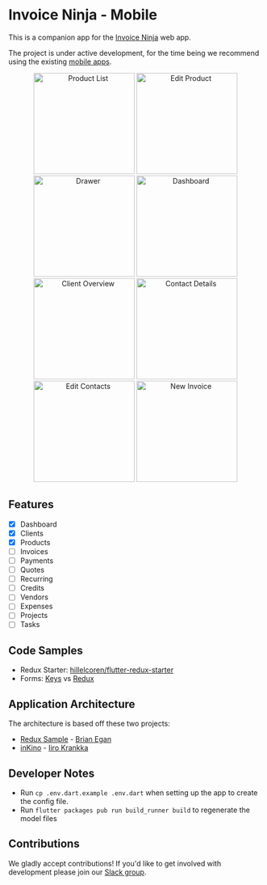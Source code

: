 # Invoice Ninja - Mobile

This is a companion app for the [Invoice Ninja](https://github.com/invoiceninja/invoiceninja) web app.

The project is under active development, for the time being we recommend using the existing [mobile apps](https://www.invoiceninja.com/iphone-android/).

<p align="center">
    <img src="https://github.com/invoiceninja/flutter-mobile/blob/master/samples/screenshots/screenshot_01.png" alt="Product List" width="200"/>
    <img src="https://github.com/invoiceninja/flutter-mobile/blob/master/samples/screenshots/screenshot_02.png" alt="Edit Product" width="200"/>
    <img src="https://github.com/invoiceninja/flutter-mobile/blob/master/samples/screenshots/screenshot_03.png" alt="Drawer" width="200"/>
    <img src="https://github.com/invoiceninja/flutter-mobile/blob/master/samples/screenshots/screenshot_04.png" alt="Dashboard" width="200"/>
    <img src="https://github.com/invoiceninja/flutter-mobile/blob/master/samples/screenshots/screenshot_05.png" alt="Client Overview" width="200"/>
    <img src="https://github.com/invoiceninja/flutter-mobile/blob/master/samples/screenshots/screenshot_06.png" alt="Contact Details" width="200"/>
    <img src="https://github.com/invoiceninja/flutter-mobile/blob/master/samples/screenshots/screenshot_07.png" alt="Edit Contacts" width="200"/>
    <img src="https://github.com/invoiceninja/flutter-mobile/blob/master/samples/screenshots/screenshot_08.png" alt="New Invoice" width="200"/>
</p>

## Features

- [x] Dashboard
- [x] Clients
- [x] Products
- [ ] Invoices
- [ ] Payments
- [ ] Quotes
- [ ] Recurring
- [ ] Credits
- [ ] Vendors
- [ ] Expenses
- [ ] Projects
- [ ] Tasks

## Code Samples

- Redux Starter: [hillelcoren/flutter-redux-starter](https://github.com/hillelcoren/flutter-redux-starter)
- Forms: [Keys](https://github.com/invoiceninja/flutter-mobile/blob/master/samples/form_keys.dart) vs [Redux](https://github.com/invoiceninja/flutter-mobile/blob/master/samples/form_redux.dart)

## Application Architecture

The architecture is based off these two projects:

- [Redux Sample](https://github.com/brianegan/flutter_architecture_samples/tree/master/example/redux) - [Brian Egan](https://twitter.com/brianegan)
- [inKino](https://github.com/roughike/inKino) - [Iiro Krankka](https://twitter.com/koorankka)

## Developer Notes
- Run `cp .env.dart.example .env.dart` when setting up the app to create the config file.
- Run `flutter packages pub run build_runner build` to regenerate the model files

## Contributions

We gladly accept contributions! If you'd like to get involved with development please join our [Slack group](http://slack.invoiceninja.com/).